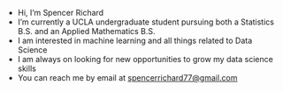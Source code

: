 - Hi, I’m Spencer Richard
- I’m currently a UCLA undergraduate student pursuing both a Statistics B.S. and an Applied Mathematics B.S.
- I am interested in machine learning and all things related to Data Science
- I am always on looking for new opportunities to grow my data science skills
- You can reach me by email at spencerrichard77@gmail.com

<!---
spencerrichard77/spencerrichard77 is a ✨ special ✨ repository because its `README.md` (this file) appears on your GitHub profile.
You can click the Preview link to take a look at your changes.
--->
